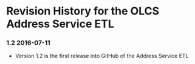 # Revision History for the OLCS Address Service ETL 
 
### 1.2 2016-07-11
 
- Version 1.2 is the first release into GitHub of the Address Service ETL
 
